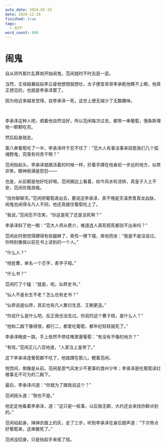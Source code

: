 ```yaml
---
auto_date: 2024-05-19
date: 2020-12-28
finished: true
tags:
  - 无CP
word_count: 890
---
```


# 闹鬼

自从郊外那片乱葬岗开始闹鬼，范闲就时不时去逛一逛。

当然，丈母娘兼姑姑李云睿他想想就想吐，太子便宜哥哥李承乾他瞧不上眼，他真正想见的，也就是李承泽罢了。

因为他近来越发觉得，自李承泽一死，这世上便无端少了无数趣味。

<br>

李承泽这种人吧，顺着他自然没好，所以范闲每次过去，都带一串葡萄，慢条斯理地一颗颗吃完。

然后起身就走。

第八串葡萄吃了一半，李承泽终于忍不住了：“范大人有事没事来招惹我们几个孤魂野鬼，究竟有何贵干啊？”

范闲抬起头，李承泽就跟活着的时候一样，抄着手蹲在他身前一步远的地方，似笑非笑，眼神倒满是怨怼——

也是，从前都是他好吃好喝，范闲搁边上看着，如今风水轮流转，真皇子入土不安，范闲优哉游哉。

“找你聊聊天。”范闲把葡萄递出去，要说这李承泽，真不愧是天潢贵胄真龙血脉，闹鬼也闹得与凡人不同，他还真接住葡萄吃上了。

“我说，”范闲忍不住笑，“你这是死了还是没死啊？”

李承泽斜了他一眼：“范大人师从费介，难道连人真死假死都验不出来吗？”

范闲此时倒觉得蹲得有些腿麻了，索性一撩下摆，席地而坐：“我是不是没说过，你特别像我以前在书上读到的一个人。”

“什么人？”

“他姓曹，单名一个丕字，表字子桓。”

“什么书？”

范闲打了个磕：“就是，呃，仙界史书。”

“仙人不是长生不老？怎么也有史书？”

“仙界说是仙界，其实也有凡人繁衍生息、王朝更迭。”

“你说什么是什么吧，反正我也没去过。你说的这个曹子桓，是什么人？”

“他和二殿下像得很，都行二，都爱吃葡萄，都年纪轻轻就死了。”

李承泽眼皮一跳，手上依然不停往嘴里塞葡萄：“有没有不像的地方？”

“有哇。”范闲正儿八百地道，“人家当上皇帝了。”

这下李承泽连葡萄都不吃了，他就蹲在那儿，瞪着范闲。

恍惚间，倒像是从前。范闲是意气风发少不更事的澹州少年；李承泽是吃葡萄读红楼事无不可为的二殿下。

最后，李承泽问道：“你就为了跟我说这个？”

范闲摇头道：“倒也不是。”

他定定地看着李承泽，道：“这只是一桩事，以后我无聊，大约还会来找你聊点别的。”

范闲站起身，掸掸衣服上的灰，走了三步，听到李承泽在身后朗声道：“下次带点好葡萄来，这串酸死了。”

范闲没回身，只是抬起手来摇了摇。
